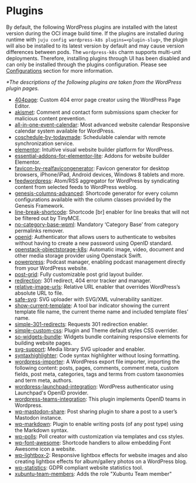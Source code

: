 # Plugins

By default, the following WordPress plugins are installed with the latest version during the OCI
image build time. If the plugins are installed during runtime with
`juju config wordpress-k8s plugins=<plugin-slug>`, the plugin will also be installed to its latest
version by default and may cause version differences between pods.
The `wordpress-k8s` charm supports multi-unit deployments. Therefore, installing plugins through UI
has been disabled and can only be installed through the plugins configuration. Please see
[Configurations](https://charmhub.io/wordpress-k8s/configure) section for more
information.

_\*The descriptions of the following plugins are taken from the WordPress plugin pages._

- [404page](https://wordpress.org/plugins/404page/): Custom 404 error page creator using the
  WordPress Page Editor.
- [akismet](https://wordpress.org/plugins/akismet/): Comment and contact form submissions spam
  checker for malicious content prevention.
- [all-in-one-event-calendar](https://wordpress.org/plugins/all-in-one-event-calendar/): Most
  advanced website calendar Responsive calendar system available for WordPress.
- [coschedule-by-todaymade](https://wordpress.org/plugins/coschedule-by-todaymade/): Schedulable
  calendar with remote synchronization service.
- [elementor](https://wordpress.org/plugins/elementor/): Intuitive visual website builder platform
  for WordPress.
- [essential-addons-for-elementor-lite](https://wordpress.org/plugins/essential-addons-for-elementor-lite/):
  Addons for website builder Elementor.
- [favicon-by-realfavicongenerator](https://wordpress.org/plugins/favicon-by-realfavicongenerator/):
  Favicon generator for desktop browsers, iPhone/iPad, Android devices, Windows 8 tablets and more.
- [feedwordpress](https://wordpress.org/plugins/feedwordpress/): Atom/RSS aggregator for WordPress by
  syndicating content from selected feeds to WordPress weblog.
- [genesis-columns-advanced](https://wordpress.org/plugins/genesis-columns-advanced/): Shortcode
  generator for every column configurations available with the column classes provided by the
  Genesis Framework.
- [line-break-shortcode](https://wordpress.org/plugins/line-break-shortcode/): Shortcode [br] enabler
  for line breaks that will not be filtered out by TinyMCE.
- [no-category-base-wpml](https://wordpress.org/plugins/no-category-base-wpml/): Mandatory
  ‘Category Base’ from category permalinks remover.
- [openid](https://wordpress.org/plugins/openid/): Authenticator that allows users to authenticate to
  websites without having to create a new password using OpenID standard.
- [openstack-objectstorage-k8s](https://git.launchpad.net/~canonical-sysadmins/wordpress/+git/openstack-objectstorage-k8s):
  Automatic image, video, document and other media storage provider using Openstack Swift.
- [powerpress](https://wordpress.org/plugins/powerpress/): Podcast manager, enabling podcast
  management directly from your WordPress website.
- [post-grid](https://wordpress.org/plugins/post-grid/): Fully customizable post grid layout
  builder.
- [redirection](https://wordpress.org/plugins/redirection/): 301 redirect, 404 error tracker and
  manager.
- [relative-image-urls](https://wordpress.org/plugins/relative-image-urls/): Relative URL enabler
  that overrides WordPress’s absolute URL to file.
- [safe-svg](https://wordpress.org/plugins/safe-svg/): SVG uploader with SVG/XML vulnerability
  sanitizer.
- [show-current-template](https://wordpress.org/plugins/show-current-template/): A tool bar indicator
  showing the current template file name, the current theme name and included template files’ name.
- [simple-301-redirects](https://wordpress.org/plugins/simple-301-redirects/): Requests 301
  redirection enabler.
- [simple-custom-css](https://wordpress.org/plugins/simple-custom-css/): Plugin and Theme default
  styles CSS overrider.
- [so-widgets-bundle](https://wordpress.org/plugins/so-widgets-bundle/): Widgets bundle containing
  responsive elements for building website pages.
- [svg-support](https://wordpress.org/plugins/svg-support/): Media library SVG uploader and
  enabler.
- [syntaxhighlighter](https://wordpress.org/plugins/syntaxhighlighter/): Code syntax highlighter
  without losing formatting.
- [wordpress-importer](https://wordpress.org/plugins/wordpress-importer/): A WordPress export file
  importer, importing the following content: posts, pages, comments, comment meta, custom fields,
  post meta, categories, tags and terms from custom taxonomies and term meta, authors.
- [wordpress-launchpad-integration](https://git.launchpad.net/~canonical-sysadmins/wordpress-launchpad-integration/+git/wordpress-launchpad-integration):
  WordPress authenticator using Launchpad's OpenID provider.
- [wordpress-teams-integration](https://git.launchpad.net/~canonical-sysadmins/wordpress-teams-integration/+git/wordpress-teams-integration):
  This plugin implements OpenID teams in Wordpress.
- [wp-mastodon-share](https://wordpress.org/plugins/wp-mastodon-share/): Post sharing plugin to share
  a post to a user’s Mastodon instance.
- [wp-markdown](https://wordpress.org/plugins/wp-markdown/): Plugin to enable writing posts (of any
  post type) using the Markdown syntax.
- [wp-polls](https://wordpress.org/plugins/wp-polls/): Poll creator with customization via templates
  and css styles.
- [wp-font-awesome](https://wordpress.org/plugins/wp-font-awesome/): Shortcode handlers to allow
  embedding Font Awesome icon a website.
- [wp-lightbox-2](https://wordpress.org/plugins/wp-lightbox-2/): Responsive lightbox effects for
  website images and also creating lightbox effects for album/gallery photos on a WordPress blog.
- [wp-statistics](https://wordpress.org/plugins/wp-statistics/): GDPR compliant website statistics
  tool.
- [xubuntu-team-members](https://git.launchpad.net/~canonical-sysadmins/wordpress/+git/wp-plugin-xubuntu-team-members):
  Adds the role "Xubuntu Team member"